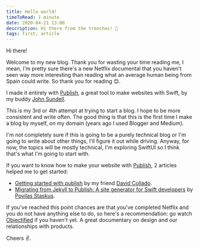 ```yaml
---
title: Hello world!
timeToRead: 1 minute
date: 2020-04-21 13:00
description: Hi there from the trenches! 👋
tags: first, article
---
```


Hi there!

Welcome to my new blog. Thank you for wasting your time reading me, I mean, I'm pretty sure there's a new Netflix documental that you haven't seen way more interesting than reading what an average human being from Spain could write. So thank you for reading 😊.  

I made it entirely with [Publish](https://github.com/JohnSundell/Publish), a great tool to make websites with Swift, by my buddy [John Sundell](https://twitter.com/JohnSundell).

This is my 3rd or 4th attempt at trying to start a blog. I hope to be more consistent and write often. The good thing is that this is the first time I make a blog by myself, on my domain (years ago I used Blogger and Medium). 

I'm not completely sure if this is going to be a purely technical blog or I'm going to write about other things, I'll figure it out while driving. Anyway, for now, the topics will be mostly technical, I'm exploring SwiftUI so I think that's what I'm going to start with.

If you want to know how to make your website with [Publish](https://github.com/JohnSundell/Publish), 2 articles helped me to get started:

- [Getting started with publish](https://blog.bitomule.com/posts/getting-started-with-publish/) by my friend [David Collado](https://twitter.com/Bitomule).
- [Migrating from Jekyll to Publish: A site generator for Swift developers](https://www.staskus.io/posts/2020-01-26-publish/) by [Povilas Staskus](https://twitter.com/PovilasStaskus).

If you've reached this point chances are that you've completed Netflix and you do not have anything else to do, so here's a recommendation: go watch [Objectified](https://documentaryheaven.com/objectified/) if you haven't yet. A great documentary on design and our relationships with products.

Cheers ✌️.
